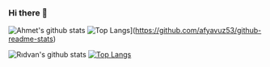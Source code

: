 ### Hi there 👋

<!--
**afyavuz53/afyavuz53** is a ✨ _special_ ✨ repository because its `README.md` (this file) appears on your GitHub profile.

Here are some ideas to get you started:

- 🔭 I’m currently working on ...
- 🌱 I’m currently learning ...
- 👯 I’m looking to collaborate on ...
- 🤔 I’m looking for help with ...
- 💬 Ask me about ...
- 📫 How to reach me: ...
- 😄 Pronouns: ...
- ⚡ Fun fact: ...
-->

![Ahmet's github stats](https://github-readme-stats.vercel.app/api?username=afyavuz53&theme=dark&show_icons=true)
![Top Langs](https://github-readme-stats.vercel.app/api/top-langs/?username=afyavuz53&layout=compact)](https://github.com/afyavuz53/github-readme-stats)


![Rıdvan's github stats](https://github-readme-stats.vercel.app/api?username=afyavuz53&theme=dark&show_icons=true) [![Top Langs](https://github-readme-stats.vercel.app/api/top-langs/?username=afyavuz53&layout=compact)](https://github.com/aafyavuz53/github-readme-stats)
